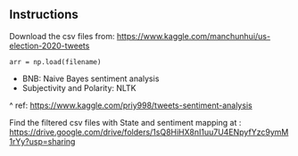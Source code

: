 ## Instructions

Download the csv files from: https://www.kaggle.com/manchunhui/us-election-2020-tweets

`arr = np.load(filename)`

* BNB: Naive Bayes sentiment analysis
* Subjectivity and Polarity: NLTK
  
^ ref: https://www.kaggle.com/priy998/tweets-sentiment-analysis

Find the filtered csv files with State and sentiment mapping at : https://drive.google.com/drive/folders/1sQ8HiHX8nI1uu7U4ENpyfYzc9ymM1rYy?usp=sharing